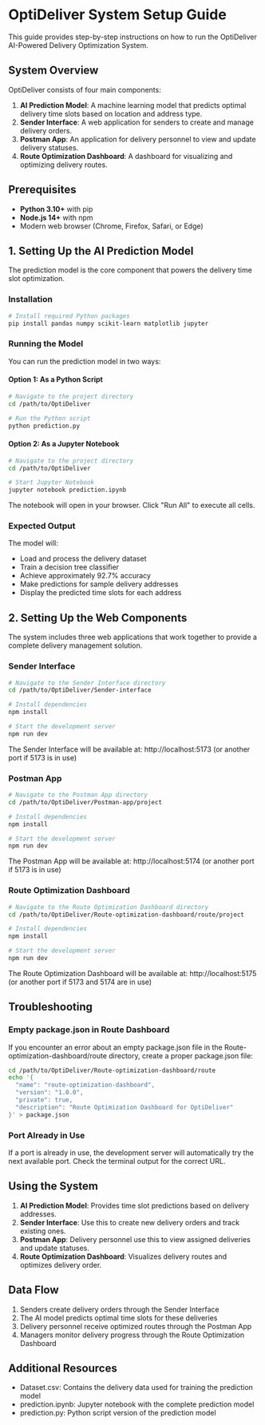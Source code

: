 # OptiDeliver System Setup Guide

This guide provides step-by-step instructions on how to run the OptiDeliver AI-Powered Delivery Optimization System.

## System Overview

OptiDeliver consists of four main components:

1. **AI Prediction Model**: A machine learning model that predicts optimal delivery time slots based on location and address type.
2. **Sender Interface**: A web application for senders to create and manage delivery orders.
3. **Postman App**: An application for delivery personnel to view and update delivery statuses.
4. **Route Optimization Dashboard**: A dashboard for visualizing and optimizing delivery routes.

## Prerequisites

- **Python 3.10+** with pip
- **Node.js 14+** with npm
- Modern web browser (Chrome, Firefox, Safari, or Edge)

## 1. Setting Up the AI Prediction Model

The prediction model is the core component that powers the delivery time slot optimization.

### Installation

```bash
# Install required Python packages
pip install pandas numpy scikit-learn matplotlib jupyter
```

### Running the Model

You can run the prediction model in two ways:

#### Option 1: As a Python Script

```bash
# Navigate to the project directory
cd /path/to/OptiDeliver

# Run the Python script
python prediction.py
```

#### Option 2: As a Jupyter Notebook

```bash
# Navigate to the project directory
cd /path/to/OptiDeliver

# Start Jupyter Notebook
jupyter notebook prediction.ipynb
```

The notebook will open in your browser. Click "Run All" to execute all cells.

### Expected Output

The model will:

- Load and process the delivery dataset
- Train a decision tree classifier
- Achieve approximately 92.7% accuracy
- Make predictions for sample delivery addresses
- Display the predicted time slots for each address

## 2. Setting Up the Web Components

The system includes three web applications that work together to provide a complete delivery management solution.

### Sender Interface

```bash
# Navigate to the Sender Interface directory
cd /path/to/OptiDeliver/Sender-interface

# Install dependencies
npm install

# Start the development server
npm run dev
```

The Sender Interface will be available at: http://localhost:5173 (or another port if 5173 is in use)

### Postman App

```bash
# Navigate to the Postman App directory
cd /path/to/OptiDeliver/Postman-app/project

# Install dependencies
npm install

# Start the development server
npm run dev
```

The Postman App will be available at: http://localhost:5174 (or another port if 5173 is in use)

### Route Optimization Dashboard

```bash
# Navigate to the Route Optimization Dashboard directory
cd /path/to/OptiDeliver/Route-optimization-dashboard/route/project

# Install dependencies
npm install

# Start the development server
npm run dev
```

The Route Optimization Dashboard will be available at: http://localhost:5175 (or another port if 5173 and 5174 are in use)

## Troubleshooting

### Empty package.json in Route Dashboard

If you encounter an error about an empty package.json file in the Route-optimization-dashboard/route directory, create a proper package.json file:

```bash
cd /path/to/OptiDeliver/Route-optimization-dashboard/route
echo '{
  "name": "route-optimization-dashboard",
  "version": "1.0.0",
  "private": true,
  "description": "Route Optimization Dashboard for OptiDeliver"
}' > package.json
```

### Port Already in Use

If a port is already in use, the development server will automatically try the next available port. Check the terminal output for the correct URL.

## Using the System

1. **AI Prediction Model**: Provides time slot predictions based on delivery addresses.
2. **Sender Interface**: Use this to create new delivery orders and track existing ones.
3. **Postman App**: Delivery personnel use this to view assigned deliveries and update statuses.
4. **Route Optimization Dashboard**: Visualizes delivery routes and optimizes delivery order.

## Data Flow

1. Senders create delivery orders through the Sender Interface
2. The AI model predicts optimal time slots for these deliveries
3. Delivery personnel receive optimized routes through the Postman App
4. Managers monitor delivery progress through the Route Optimization Dashboard

## Additional Resources

- Dataset.csv: Contains the delivery data used for training the prediction model
- prediction.ipynb: Jupyter notebook with the complete prediction model
- prediction.py: Python script version of the prediction model
